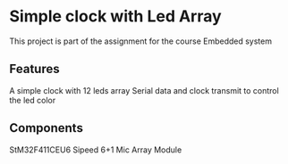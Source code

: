 # Simple clock with Led Array
This project is part of the assignment for the course Embedded system
## Features
A simple clock with 12 leds array
Serial data and clock transmit to control the led color
## Components
StM32F411CEU6
Sipeed 6+1 Mic Array Module
